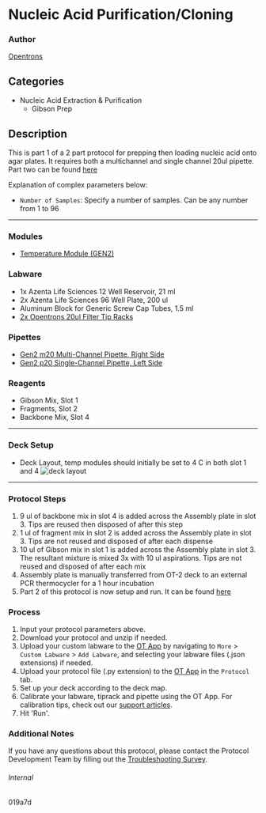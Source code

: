 # Nucleic Acid Purification/Cloning

### Author
[Opentrons](https://opentrons.com/)



## Categories
* Nucleic Acid Extraction & Purification
    * Gibson Prep

## Description
This is part 1 of a 2 part protocol for prepping then loading nucleic acid onto agar plates. It requires both a multichannel and single channel 20ul pipette.
Part two can be found [here](https://protocols.opentrons.com/protocol/019a7d_part_2)


Explanation of complex parameters below:
* `Number of Samples`: Specify a number of samples. Can be any number from 1 to 96

---

### Modules
* [Temperature Module (GEN2)](https://shop.opentrons.com/collections/hardware-modules/products/tempdeck)


### Labware
* 1x Azenta Life Sciences 12 Well Reservoir, 21 ml
* 2x Azenta Life Sciences 96 Well Plate, 200 ul
* Aluminum Block for Generic Screw Cap Tubes, 1.5 ml
* [2x Opentrons 20ul Filter Tip Racks](https://shop.opentrons.com/opentrons-20ul-filter-tips/)

### Pipettes
* [Gen2 m20 Multi-Channel Pipette, Right Side](https://shop.opentrons.com/8-channel-electronic-pipette/)
* [Gen2 p20 Single-Channel Pipette, Left Side](https://shop.opentrons.com/single-channel-electronic-pipette-p20/)

### Reagents
* Gibson Mix, Slot 1
* Fragments, Slot 2
* Backbone Mix, Slot 4

---

### Deck Setup
* Deck Layout, temp modules should initially be set to 4 C in both slot 1 and 4
![deck layout](https://opentrons-protocol-library-website.s3.amazonaws.com/custom-README-images/019a7d/Screen+Shot+2022-04-05+at+4.25.21+PM.png)

---

### Protocol Steps
1. 9 ul of backbone mix in slot 4 is added across the Assembly plate in slot 3. Tips are reused then disposed of after this step
2. 1 ul of fragment mix in slot 2 is added across the Assembly plate in slot 3. Tips are not reused and disposed of after each dispense
3. 10 ul of Gibson mix in slot 1 is added across the Assembly plate in slot 3. The resultant mixture is mixed 3x with 10 ul aspirations. Tips are not reused and disposed of after each mix
4. Assembly plate is manually transferred from OT-2 deck to an external PCR thermocycler for a 1 hour incubation
5. Part 2 of this protocol is now setup and run. It can be found [here](https://protocols.opentrons.com/protocol/019a7d_part_2)

### Process
1. Input your protocol parameters above.
2. Download your protocol and unzip if needed.
3. Upload your custom labware to the [OT App](https://opentrons.com/ot-app) by navigating to `More` > `Custom Labware` > `Add Labware`, and selecting your labware files (.json extensions) if needed.
4. Upload your protocol file (.py extension) to the [OT App](https://opentrons.com/ot-app) in the `Protocol` tab.
5. Set up your deck according to the deck map.
6. Calibrate your labware, tiprack and pipette using the OT App. For calibration tips, check out our [support articles](https://support.opentrons.com/en/collections/1559720-guide-for-getting-started-with-the-ot-2).
7. Hit 'Run'.

### Additional Notes
If you have any questions about this protocol, please contact the Protocol Development Team by filling out the [Troubleshooting Survey](https://protocol-troubleshooting.paperform.co/).

###### Internal
019a7d
